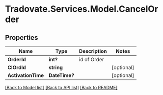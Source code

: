 # Tradovate.Services.Model.CancelOrder
## Properties

Name | Type | Description | Notes
------------ | ------------- | ------------- | -------------
**OrderId** | **int?** | id of Order | 
**ClOrdId** | **string** |  | [optional] 
**ActivationTime** | **DateTime?** |  | [optional] 

[[Back to Model list]](../README.md#documentation-for-models) [[Back to API list]](../README.md#documentation-for-api-endpoints) [[Back to README]](../README.md)


